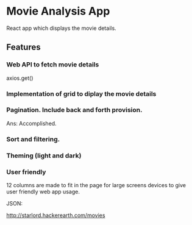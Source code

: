 # Movie Analysis App

React app which displays the movie details.

## Features

### Web API to fetch movie details

axios.get()

### Implementation of grid to diplay the movie details

### Pagination. Include back and forth provision.
Ans: Accomplished.

### Sort and filtering.

### Theming (light and dark)

### User friendly
12 columns are made to fit in the page for large screens devices to give user friendly web app usage.

JSON:

http://starlord.hackerearth.com/movies



